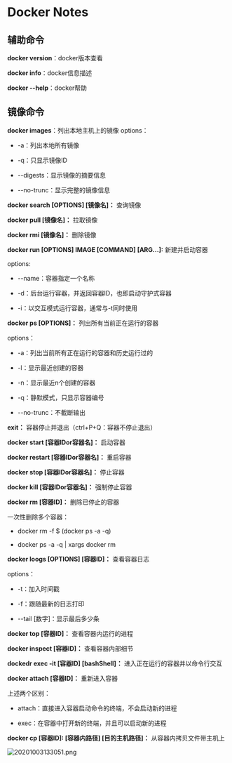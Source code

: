 # Docker Notes

## 辅助命令

**docker version**：docker版本查看

**docker info**：docker信息描述

**docker --help**：docker帮助

## 镜像命令

**docker images**：列出本地主机上的镜像
options：

- -a：列出本地所有镜像

- -q：只显示镜像ID

- --digests：显示镜像的摘要信息

- --no-trunc：显示完整的镜像信息 

**docker search [OPTIONS] [镜像名]：** 查询镜像

**docker pull [镜像名]：** 拉取镜像

**docker rmi [镜像名]：** 删除镜像

**docker run [OPTIONS] IMAGE [COMMAND] [ARG...]:** 新建并启动容器

options:

- --name：容器指定一个名称

- -d：后台运行容器，并返回容器ID，也即启动守护式容器

- -i：以交互模式运行容器，通常与-t同时使用

**docker ps [OPTIONS]：** 列出所有当前正在运行的容器

options：

- -a：列出当前所有正在运行的容器和历史运行过的

- -l：显示最近创建的容器

- -n：显示最近n个创建的容器

- -q：静默模式，只显示容器编号

- --no-trunc：不截断输出

**exit：** 容器停止并退出（ctrl+P+Q：容器不停止退出）

**docker start  [容器IDor容器名]：** 启动容器

**docker restart [容器IDor容器名]：** 重启容器

**docker stop [容器IDor容器名]：** 停止容器

**docker kill [容器IDor容器名]：** 强制停止容器

**docker rm [容器ID]：** 删除已停止的容器

一次性删除多个容器：

- docker rm -f $ (docker ps -a -q)

- docker ps -a -q | xargs docker rm

**docker loogs [OPTIONS] [容器ID]：** 查看容器日志

options：

- -t：加入时间戳

- -f：跟随最新的日志打印

- --tail [数字]：显示最后多少条

**docker top [容器ID]：** 查看容器内运行的进程

**docker inspect [容器ID]：** 查看容器内部细节

**dockedr exec -it [容器ID] [bashShell]：** 进入正在运行的容器并以命令行交互

**docker attach [容器ID]：** 重新进入容器

上述两个区别：

- attach：直接进入容器启动命令的终端，不会启动新的进程

- exec：在容器中打开新的终端，并且可以启动新的进程

**docker cp [容器ID]: [容器内路径] [目的主机路径]：** 从容器内拷贝文件带主机上

![20201003133051.png](F:\Learn\Notes\Images\20201003133051.png)
